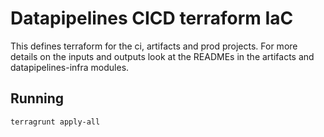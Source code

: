# Datapipelines CICD terraform IaC
This defines terraform for the ci, artifacts and prod projects.
For more details on the inputs and outputs look at the READMEs in 
the artifacts and datapipelines-infra modules.

## Running
```
terragrunt apply-all
```
